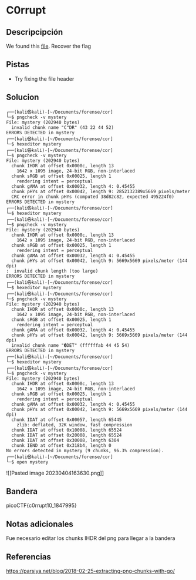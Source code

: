 # C0rrupt
## Descripcipción
We found this [file](https://jupiter.challenges.picoctf.org/static/ab30fcb7d47364b4190a7d3d40edb551/mystery). Recover the flag
## Pistas
- Try fixing the file header
## Solucion
```
┌──(kali㉿kali)-[~/Documents/forense/cor]
└─$ pngcheck -v mystery    
File: mystery (202940 bytes)
  invalid chunk name "C"DR" (43 22 44 52)
ERRORS DETECTED in mystery
┌──(kali㉿kali)-[~/Documents/forense/cor]
└─$ hexeditor mystery        
┌──(kali㉿kali)-[~/Documents/forense/cor]
└─$ pngcheck -v mystery
File: mystery (202940 bytes)
  chunk IHDR at offset 0x0000c, length 13
    1642 x 1095 image, 24-bit RGB, non-interlaced
  chunk sRGB at offset 0x00025, length 1
    rendering intent = perceptual
  chunk gAMA at offset 0x00032, length 4: 0.45455
  chunk pHYs at offset 0x00042, length 9: 2852132389x5669 pixels/meter
  CRC error in chunk pHYs (computed 38d82c82, expected 495224f0)
ERRORS DETECTED in mystery
┌──(kali㉿kali)-[~/Documents/forense/cor]
└─$ hexeditor mystery  
┌──(kali㉿kali)-[~/Documents/forense/cor]
└─$ pngcheck -v mystery
File: mystery (202940 bytes)
  chunk IHDR at offset 0x0000c, length 13
    1642 x 1095 image, 24-bit RGB, non-interlaced
  chunk sRGB at offset 0x00025, length 1
    rendering intent = perceptual
  chunk gAMA at offset 0x00032, length 4: 0.45455
  chunk pHYs at offset 0x00042, length 9: 5669x5669 pixels/meter (144 dpi)
:  invalid chunk length (too large)
ERRORS DETECTED in mystery
┌──(kali㉿kali)-[~/Documents/forense/cor]
└─$ hexeditor mystery  
┌──(kali㉿kali)-[~/Documents/forense/cor]
└─$ pngcheck -v mystery
File: mystery (202940 bytes)
  chunk IHDR at offset 0x0000c, length 13
    1642 x 1095 image, 24-bit RGB, non-interlaced
  chunk sRGB at offset 0x00025, length 1
    rendering intent = perceptual
  chunk gAMA at offset 0x00032, length 4: 0.45455
  chunk pHYs at offset 0x00042, length 9: 5669x5669 pixels/meter (144 dpi)
  invalid chunk name "�DET" (ffffffab 44 45 54)
ERRORS DETECTED in mystery
┌──(kali㉿kali)-[~/Documents/forense/cor]
└─$ hexeditor mystery  
┌──(kali㉿kali)-[~/Documents/forense/cor]
└─$ pngcheck -v mystery
File: mystery (202940 bytes)
  chunk IHDR at offset 0x0000c, length 13
    1642 x 1095 image, 24-bit RGB, non-interlaced
  chunk sRGB at offset 0x00025, length 1
    rendering intent = perceptual
  chunk gAMA at offset 0x00032, length 4: 0.45455
  chunk pHYs at offset 0x00042, length 9: 5669x5669 pixels/meter (144 dpi)
  chunk IDAT at offset 0x00057, length 65445
    zlib: deflated, 32K window, fast compression
  chunk IDAT at offset 0x10008, length 65524
  chunk IDAT at offset 0x20008, length 65524
  chunk IDAT at offset 0x30008, length 6304
  chunk IEND at offset 0x318b4, length 0
No errors detected in mystery (9 chunks, 96.3% compression).
┌──(kali㉿kali)-[~/Documents/forense/cor]
└─$ open mystery   
```
![[Pasted image 20230404163630.png]]
## Bandera
picoCTF{c0rrupt10_1847995}
## Notas adicionales
Fue necesario editar los chunks IHDR del png  para llegar a la bandera
## Referencias
https://parsiya.net/blog/2018-02-25-extracting-png-chunks-with-go/

